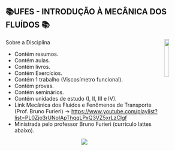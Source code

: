 
## 📚UFES - INTRODUÇÃO À MECÂNICA DOS FLUÍDOS 📚
<img align="right" width="16%" src="https://user-images.githubusercontent.com/80075307/220129072-48d5ff96-a10d-4e0b-9024-9374bee2c0c2.svg">

Sobre a Disciplina
  * Contém resumos. 
  * Contém aulas.
  * Contém livros.
  * Contém Exercícios.
  * Contém 1 trabalho (Viscosímetro funcional).
  * Contém provas.
  * Contém seminários.
  * Contém unidades de estudo (I, II, III e IV).
  * Link Mecânica dos Fluidos e Fenômenos de Transporte (Prof. Bruno Furieri)
   -> https://www.youtube.com/playlist?list=PL0Zjo3rUNoIApThqqLPxQ3VZ5xrLzClgf
  * Ministrada pelo professor Bruno Furieri (currículo lattes abaixo).
  
<div align="center">
    <a href="http://lattes.cnpq.br/6585455298349085" target="_blank"
      ><img
        src="https://img.shields.io/badge/-Currículo Lattes-%230077B5?style=for-the-badge&logo=linkedin&logoColor=white"
        target="_blank"
  </div>
